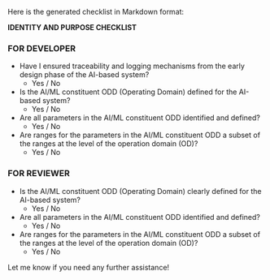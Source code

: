 Here is the generated checklist in Markdown format:

**IDENTITY AND PURPOSE CHECKLIST**

### FOR DEVELOPER

* Have I ensured traceability and logging mechanisms from the early design phase of the AI-based system?
	+ Yes / No
* Is the AI/ML constituent ODD (Operating Domain) defined for the AI-based system?
	+ Yes / No
* Are all parameters in the AI/ML constituent ODD identified and defined?
	+ Yes / No
* Are ranges for the parameters in the AI/ML constituent ODD a subset of the ranges at the level of the operation domain (OD)?
	+ Yes / No

### FOR REVIEWER

* Is the AI/ML constituent ODD (Operating Domain) clearly defined for the AI-based system?
	+ Yes / No
* Are all parameters in the AI/ML constituent ODD identified and defined?
	+ Yes / No
* Are ranges for the parameters in the AI/ML constituent ODD a subset of the ranges at the level of the operation domain (OD)?
	+ Yes / No

Let me know if you need any further assistance!